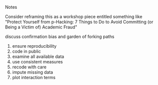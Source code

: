 Notes

Consider reframing this as a workshop piece entitled something like "Protect Yourself from p-Hacking: 7 Things to Do to Avoid Committing (or Being a Victim of) Academic Fraud"

discuss confirmation bias and garden of forking paths

1. ensure reproducibility
1. code in public
1. examine all available data
1. use consistent measures
1. recode with care
1. impute missing data
1. plot interaction terms


